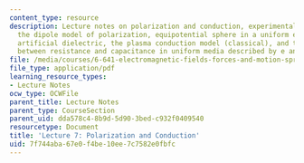 ```yaml
---
content_type: resource
description: Lecture notes on polarization and conduction, experimental observation,
  the dipole model of polarization, equipotential sphere in a uniform electric field,
  artificial dielectric, the plasma conduction model (classical), and the relationship
  between resistance and capacitance in uniform media described by e and s.
file: /media/courses/6-641-electromagnetic-fields-forces-and-motion-spring-2009/7f744aba67e0f4be10ee7c7582e0fbfc_MIT6_641s09_lec07.pdf
file_type: application/pdf
learning_resource_types:
- Lecture Notes
ocw_type: OCWFile
parent_title: Lecture Notes
parent_type: CourseSection
parent_uid: dda578c4-8b9d-5d90-3bed-c932f0409540
resourcetype: Document
title: 'Lecture 7: Polarization and Conduction'
uid: 7f744aba-67e0-f4be-10ee-7c7582e0fbfc
---
```

